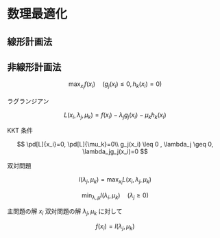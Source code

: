 # 数理最適化

$$
\newcommand{\D}[2][]{\frac{\mathrm{D} #1}{\mathrm{D} #2}}
\newcommand{\d}[2][]{\frac{\mathrm{d} #1}{\mathrm{d} #2}}
\newcommand{\dd}[2][]{\frac{\mathrm{d}^2 #1}{\mathrm{d} {#2}^2}}
\newcommand{\pd}[2][]{\frac{\partial #1}{\partial #2}}
\newcommand{\pdd}[2][]{\frac{\partial^2 #1}{\partial {#2}^2}}
\newcommand{\pddd}[2][]{\frac{\partial^3 #1}{\partial {#2}^3}}
\newcommand{\Re}{\mathrm{Re}}
\newcommand{\Im}{\mathrm{Im}}
$$

## 線形計画法

## 非線形計画法

$$
\max_{x_i} f(x_i) \quad(g_j(x_i) \leq 0,h_k(x_i)=0)
$$

ラグランジアン

$$
L(x_i,\lambda_j,\mu_k) = f(x_i) - \lambda_jg_j(x_i) - \mu_kh_k(x_i)
$$

KKT 条件

$$
\pd[L]{x_i}=0, \pd[L]{\mu_k}=0\\
 g_j(x_i) \leq 0 , \lambda_j \geq 0, \lambda_jg_j(x_i)=0
$$

双対問題

$$
l(\lambda_j,\mu_k)=\max_{x_i} L(x_i,\lambda_j,\mu_k)
$$

$$
\min_{\lambda,\mu} l(\lambda_i,\mu_k) \quad (\lambda_j\geq 0)
$$

主問題の解 $x_i$ 双対問題の解 $\lambda_j,\mu_k$ に対して

$$
f(x_i)=l(\lambda_j,\mu_k)
$$
